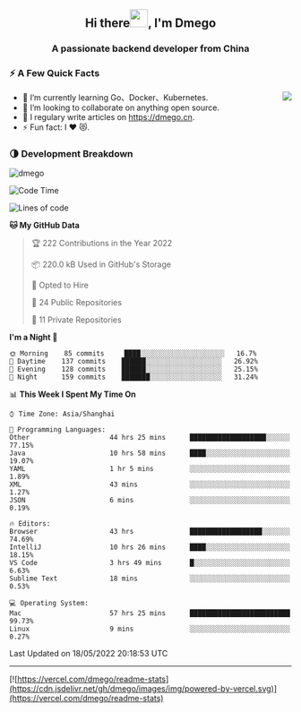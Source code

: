 <h2 align="center">Hi there<img src="https://cdn.jsdelivr.net/gh/dmego/images/img/Hi.gif" height="32" />, I'm Dmego </h2>
<h3 align="center">A passionate backend developer from China</h3>

### ⚡️ A Few Quick Facts

<img align="right" src="https://readme-stats-dmego.vercel.app/api?username=dmego&show_icons=true&icon_color=1573B3&hide_title=true&text_color=718096&bg_color=00000000&hide_border=true"/>

<ul>
    <li> 🌱 I’m currently learning Go、Docker、Kubernetes.</li>
    <li> 👯 I’m looking to collaborate on anything open source.</li>
    <li> 📝 I regulary write articles on <a href="https://dmego.cn">https://dmego.cn</a>.</li>
    <li> ⚡ Fun fact: I ❤️ 😻.</li>
</ul>

### 🌗 Development Breakdown

<img src="https://komarev.com/ghpvc/?username=dmego" alt="dmego" />

<!--START_SECTION:waka-->
![Code Time](http://img.shields.io/badge/Code%20Time-1%2C320%20hrs%2052%20mins-blue)

![Lines of code](https://img.shields.io/badge/From%20Hello%20World%20I%27ve%20Written-246%20Thousand%20lines%20of%20code-blue)

**🐱 My GitHub Data** 

> 🏆 222 Contributions in the Year 2022
 > 
> 📦 220.0 kB Used in GitHub's Storage 
 > 
> 💼 Opted to Hire
 > 
> 📜 24 Public Repositories 
 > 
> 🔑 11 Private Repositories  
 > 
**I'm a Night 🦉** 

```text
🌞 Morning    85 commits     ████░░░░░░░░░░░░░░░░░░░░░   16.7% 
🌆 Daytime    137 commits    ██████░░░░░░░░░░░░░░░░░░░   26.92% 
🌃 Evening    128 commits    ██████░░░░░░░░░░░░░░░░░░░   25.15% 
🌙 Night      159 commits    ███████░░░░░░░░░░░░░░░░░░   31.24%

```


📊 **This Week I Spent My Time On** 

```text
⌚︎ Time Zone: Asia/Shanghai

💬 Programming Languages: 
Other                    44 hrs 25 mins      ███████████████████░░░░░░   77.15% 
Java                     10 hrs 58 mins      ████░░░░░░░░░░░░░░░░░░░░░   19.07% 
YAML                     1 hr 5 mins         ░░░░░░░░░░░░░░░░░░░░░░░░░   1.89% 
XML                      43 mins             ░░░░░░░░░░░░░░░░░░░░░░░░░   1.27% 
JSON                     6 mins              ░░░░░░░░░░░░░░░░░░░░░░░░░   0.19%

🔥 Editors: 
Browser                  43 hrs              ██████████████████░░░░░░░   74.69% 
IntelliJ                 10 hrs 26 mins      ████░░░░░░░░░░░░░░░░░░░░░   18.15% 
VS Code                  3 hrs 49 mins       █░░░░░░░░░░░░░░░░░░░░░░░░   6.63% 
Sublime Text             18 mins             ░░░░░░░░░░░░░░░░░░░░░░░░░   0.53%

💻 Operating System: 
Mac                      57 hrs 25 mins      █████████████████████████   99.73% 
Linux                    9 mins              ░░░░░░░░░░░░░░░░░░░░░░░░░   0.27%

```


 Last Updated on 18/05/2022 20:18:53 UTC
<!--END_SECTION:waka-->

---

[![https://vercel.com/dmego/readme-stats](https://cdn.jsdelivr.net/gh/dmego/images/img/powered-by-vercel.svg)](https://vercel.com/dmego/readme-stats)

